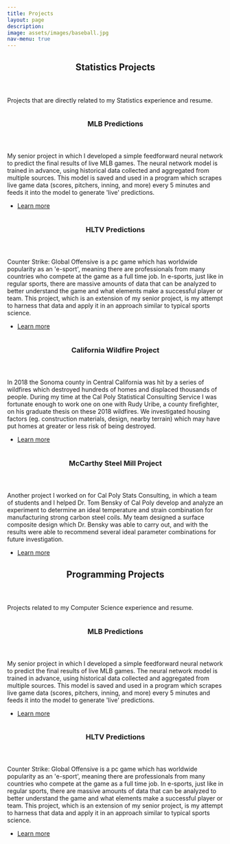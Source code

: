 ```yaml
---
title: Projects
layout: page
description:
image: assets/images/baseball.jpg
nav-menu: true
---
```


<!-- Main -->
<div id="main">

<!-- One -->
<section id="one">
	<div class="inner">
		<header class="major">
			<h2>Statistics Projects</h2>
		</header>
		<p>Projects that are directly related to my Statistics experience and resume.</p>
	</div>
</section>

<!-- Two -->
<section id="two" class="spotlights">
	<section>
		<a href="projects/MLBPredictions.html" class="image">
			<img src="{% link assets/images/baseball.jpg %}" alt="" data-position="center center" />
		</a>
		<div class="content">
			<div class="inner">
				<header class="major">
					<h3>MLB Predictions</h3>
				</header>
				<p>My senior project in which I developed a simple feedforward neural network to predict the final results of live MLB games. The neural network model is trained in advance, using historical data collected and aggregated from multiple sources. This model is saved and used in a program which scrapes live game data (scores, pitchers, inning, and more) every 5 minutes and feeds it into the model to generate 'live' predictions.</p>
				<ul class="actions">
					<li><a href="projects/MLBPredictions.html" class="button">Learn more</a></li>
				</ul>
			</div>
		</div>
	</section>
	<section>
		<a href="generic.html" class="image">
			<img src="{% link assets/images/csgo.jpg %}" alt="" data-position="top center" />
		</a>
		<div class="content">
			<div class="inner">
				<header class="major">
					<h3>HLTV Predictions</h3>
				</header>
				<p> Counter Strike: Global Offensive is a pc game which has worldwide popularity as an 'e-sport', meaning there are professionals from many countries who compete at the game as a full time job. In e-sports, just like in regular sports, there are massive amounts of data that can be analyzed to better understand the game and what elements make a successful player or team. This project, which is an extension of my senior project, is my attempt to harness that data and apply it in an approach similar to typical sports science. </p>
				<ul class="actions">
					<li><a href="generic.html" class="button">Learn more</a></li>
				</ul>
			</div>
		</div>
	</section>
	<section>
		<a href="generic.html" class="image">
			<img src="{% link assets/images/wildfire.jpg %}" alt="" data-position="25% 25%" />
		</a>
		<div class="content">
			<div class="inner">
				<header class="major">
					<h3>California Wildfire Project</h3>
				</header>
				<p> In 2018 the Sonoma county in Central California was hit by a series of wildfires which destroyed hundreds of homes and displaced thousands of people. During my time at the Cal Poly Statistical Consulting Service I was fortunate enough to work one on one with Rudy Uribe, a county firefighter, on his graduate thesis on these 2018 wildfires. We investigated housing factors (eg. construction materials, design, nearby terrain) which may have put homes at greater or less risk of being destroyed. </p>
				<ul class="actions">
					<li><a href="generic.html" class="button">Learn more</a></li>
				</ul>
			</div>
		</div>
	</section>
	<section>
		<a href="generic.html" class="image">
			<img src="{% link assets/images/steelmill.jpg %}" alt="" data-position="25% 25%" />
		</a>
		<div class="content">
			<div class="inner">
				<header class="major">
					<h3>McCarthy Steel Mill Project</h3>
				</header>
				<p>Another project I worked on for Cal Poly Stats Consulting, in which a team of students and I helped Dr. Tom Bensky of Cal Poly develop and analyze an experiment to determine an ideal temperature and strain combination for manufacturing strong carbon steel coils. My team designed a surface composite design which Dr. Bensky was able to carry out, and with the results were able to recommend several ideal parameter combinations for future investigation.</p>
				<ul class="actions">
					<li><a href="generic.html" class="button">Learn more</a></li>
				</ul>
			</div>
		</div>
	</section>
</section>

<section id="three">
	<div class="inner">
		<header class="major">
			<h2>Programming Projects</h2>
		</header>
		<p>Projects related to my Computer Science experience and resume.</p>
	</div>
</section>


<!-- Four -->
<section id="four" class="spotlights">
	<section>
		<a href="generic.html" class="image">
			<img src="{% link assets/images/pic08.jpg %}" alt="" data-position="center center" />
		</a>
		<div class="content">
			<div class="inner">
				<header class="major">
					<h3>MLB Predictions</h3>
				</header>
				<p>My senior project in which I developed a simple feedforward neural network to predict the final results of live MLB games. The neural network model is trained in advance, using historical data collected and aggregated from multiple sources. This model is saved and used in a program which scrapes live game data (scores, pitchers, inning, and more) every 5 minutes and feeds it into the model to generate 'live' predictions.</p>
				<ul class="actions">
					<li><a href="generic.html" class="button">Learn more</a></li>
				</ul>
			</div>
		</div>
	</section>
	<section>
		<a href="generic.html" class="image">
			<img src="{% link assets/images/pic09.jpg %}" alt="" data-position="top center" />
		</a>
		<div class="content">
			<div class="inner">
				<header class="major">
					<h3>HLTV Predictions</h3>
				</header>
				<p> Counter Strike: Global Offensive is a pc game which has worldwide popularity as an 'e-sport', meaning there are professionals from many countries who compete at the game as a full time job. In e-sports, just like in regular sports, there are massive amounts of data that can be analyzed to better understand the game and what elements make a successful player or team. This project, which is an extension of my senior project, is my attempt to harness that data and apply it in an approach similar to typical sports science. </p>
				<ul class="actions">
					<li><a href="generic.html" class="button">Learn more</a></li>
				</ul>
			</div>
		</div>
	</section>

</div>
